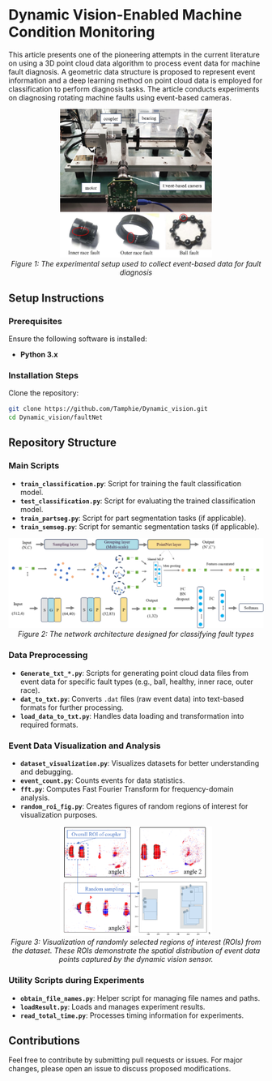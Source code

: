 # Dynamic Vision-Enabled Machine Condition Monitoring
This article presents one of the pioneering attempts in the current literature on using a 3D point cloud data algorithm to process event data for machine fault diagnosis. A geometric data structure is proposed to represent event information and a deep learning method on point cloud data is employed for classification to perform diagnosis tasks. The article conducts experiments on diagnosing rotating machine faults using event-based cameras.



<p align="center">
  <img src="assets/experiment.png" alt="Experimental Setup" width="300">
  <br />
  <i>Figure 1: The experimental setup used to collect event-based data for fault diagnosis</i>
</p>


## Setup Instructions

### Prerequisites
Ensure the following software is installed:
- **Python 3.x**
### Installation Steps
Clone the repository:
```bash
git clone https://github.com/Tamphie/Dynamic_vision.git
cd Dynamic_vision/faultNet
```
## Repository Structure

### Main Scripts
- **`train_classification.py`**: Script for training the fault classification model.
- **`test_classification.py`**: Script for evaluating the trained classification model.
- **`train_partseg.py`**: Script for part segmentation tasks (if applicable).
- **`train_semseg.py`**: Script for semantic segmentation tasks (if applicable).


<p align="center">
  <img src="assets/network_architecture.png" alt="Network Architecture" width="700">
  <br />
  <i>Figure 2: The network architecture designed for classifying fault types</i>
</p>


### Data Preprocessing
- **`Generate_txt_*.py`**: Scripts for generating point cloud data files from event data for specific fault types (e.g., ball, healthy, inner race, outer race).
- **`dat_to_txt.py`**: Converts `.dat` files (raw event data) into text-based formats for further processing.
- **`load_data_to_txt.py`**: Handles data loading and transformation into required formats.

### Event Data Visualization and Analysis
- **`dataset_visualization.py`**: Visualizes datasets for better understanding and debugging.
- **`event_count.py`**: Counts events for data statistics.
- **`fft.py`**: Computes Fast Fourier Transform for frequency-domain analysis.
- **`random_roi_fig.py`**: Creates figures of random regions of interest for visualization purposes.
  

<p align="center">
  <img src="assets/random.png" alt="Random_Roi" width="300">
  <br />
  <i> Figure 3: Visualization of randomly selected regions of interest (ROIs) from the dataset. These ROIs demonstrate the spatial distribution of event data points captured by the dynamic vision sensor.</i>
<p>


### Utility Scripts during Experiments
- **`obtain_file_names.py`**: Helper script for managing file names and paths.
- **`loadResult.py`**: Loads and manages experiment results.
- **`read_total_time.py`**: Processes timing information for experiments.

## Contributions
Feel free to contribute by submitting pull requests or issues. For major changes, please open an issue to discuss proposed modifications.



